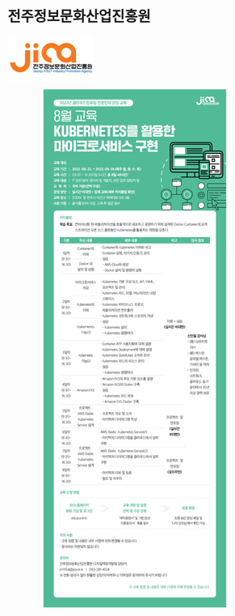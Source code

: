 # 전주정보문화산업진흥원

![](jica-logo.png)

<p align="center"><img src="kubernetes-course.jpg"></p>

<!--
<details>

<summary>Kubernetes를 활용한 마이크로서비스 구현</summary>

<p align="center"><img src="thumb.course-kubernetes.jpg"></p>

<p align="center"><img src="kubernetes-course.jpg"></p>

</details>
-->